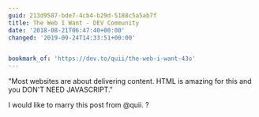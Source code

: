 ```yaml
---
guid: 213d9587-bde7-4cb4-b29d-5188c5a5ab7f
title: The Web I Want - DEV Community
date: '2018-08-21T06:47:40+00:00'
changed: '2019-09-24T14:33:51+00:00'


bookmark_of: 'https://dev.to/quii/the-web-i-want-43o'
---
```



"Most websites are about delivering content. HTML is amazing for this and you DON'T NEED JAVASCRIPT." 

I would like to marry this post from @quii. ?
